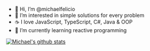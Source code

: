 - 👋 Hi, I’m @michaelfelicio
- 👀 I’m interested in simple solutions for every problem
- :coffee: I love JavaScript, TypeScript, C#, Java & OOP
- 🌱 I’m currently learning reactive programming


[![Michael's github stats](https://github-readme-stats.vercel.app/api?username=michaelfelicio&count_private=true)](https://github.com/michaelfelicio/)
